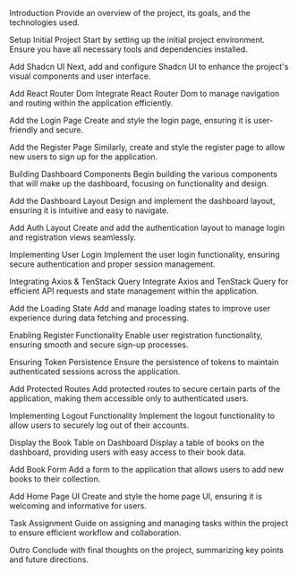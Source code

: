 Introduction
Provide an overview of the project, its goals, and the technologies used.

Setup Initial Project
Start by setting up the initial project environment. Ensure you have all necessary tools and dependencies installed.

Add Shadcn UI
Next, add and configure Shadcn UI to enhance the project's visual components and user interface.

Add React Router Dom
Integrate React Router Dom to manage navigation and routing within the application efficiently.

Add the Login Page
Create and style the login page, ensuring it is user-friendly and secure.

Add the Register Page
Similarly, create and style the register page to allow new users to sign up for the application.

Building Dashboard Components
Begin building the various components that will make up the dashboard, focusing on functionality and design.

Add the Dashboard Layout
Design and implement the dashboard layout, ensuring it is intuitive and easy to navigate.

Add Auth Layout
Create and add the authentication layout to manage login and registration views seamlessly.

Implementing User Login
Implement the user login functionality, ensuring secure authentication and proper session management.

Integrating Axios & TenStack Query
Integrate Axios and TenStack Query for efficient API requests and state management within the application.

Add the Loading State
Add and manage loading states to improve user experience during data fetching and processing.

Enabling Register Functionality
Enable user registration functionality, ensuring smooth and secure sign-up processes.

Ensuring Token Persistence
Ensure the persistence of tokens to maintain authenticated sessions across the application.

Add Protected Routes
Add protected routes to secure certain parts of the application, making them accessible only to authenticated users.

Implementing Logout Functionality
Implement the logout functionality to allow users to securely log out of their accounts.

Display the Book Table on Dashboard
Display a table of books on the dashboard, providing users with easy access to their book data.

Add Book Form
Add a form to the application that allows users to add new books to their collection.

Add Home Page UI
Create and style the home page UI, ensuring it is welcoming and informative for users.

Task Assignment
Guide on assigning and managing tasks within the project to ensure efficient workflow and collaboration.

Outro
Conclude with final thoughts on the project, summarizing key points and future directions.
